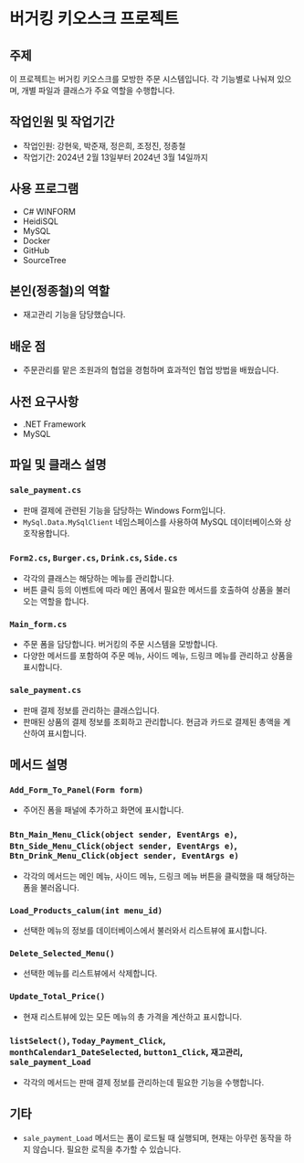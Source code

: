 # 버거킹 키오스크 프로젝트

## 주제
이 프로젝트는 버거킹 키오스크를 모방한 주문 시스템입니다. 각 기능별로 나눠져 있으며, 개별 파일과 클래스가 주요 역할을 수행합니다.

## 작업인원 및 작업기간
- 작업인원: 강현욱, 박준재, 정은희, 조정진, 정종철
- 작업기간: 2024년 2월 13일부터 2024년 3월 14일까지

## 사용 프로그램
- C# WINFORM
- HeidiSQL
- MySQL
- Docker
- GitHub
- SourceTree

## 본인(정종철)의 역할
- 재고관리 기능을 담당했습니다.

## 배운 점
- 주문관리를 맡은 조원과의 협업을 경험하며 효과적인 협업 방법을 배웠습니다.

## 사전 요구사항
- .NET Framework
- MySQL

## 파일 및 클래스 설명

### `sale_payment.cs`
- 판매 결제에 관련된 기능을 담당하는 Windows Form입니다.
- `MySql.Data.MySqlClient` 네임스페이스를 사용하여 MySQL 데이터베이스와 상호작용합니다.

### `Form2.cs`, `Burger.cs`, `Drink.cs`, `Side.cs`
- 각각의 클래스는 해당하는 메뉴를 관리합니다.
- 버튼 클릭 등의 이벤트에 따라 메인 폼에서 필요한 메서드를 호출하여 상품을 불러오는 역할을 합니다.

### `Main_form.cs`
- 주문 폼을 담당합니다. 버거킹의 주문 시스템을 모방합니다.
- 다양한 메서드를 포함하여 주문 메뉴, 사이드 메뉴, 드링크 메뉴를 관리하고 상품을 표시합니다.

### `sale_payment.cs`
- 판매 결제 정보를 관리하는 클래스입니다.
- 판매된 상품의 결제 정보를 조회하고 관리합니다. 현금과 카드로 결제된 총액을 계산하여 표시합니다.

## 메서드 설명

### `Add_Form_To_Panel(Form form)`
- 주어진 폼을 패널에 추가하고 화면에 표시합니다.

### `Btn_Main_Menu_Click(object sender, EventArgs e)`, `Btn_Side_Menu_Click(object sender, EventArgs e)`, `Btn_Drink_Menu_Click(object sender, EventArgs e)`
- 각각의 메서드는 메인 메뉴, 사이드 메뉴, 드링크 메뉴 버튼을 클릭했을 때 해당하는 폼을 불러옵니다.

### `Load_Products_calum(int menu_id)`
- 선택한 메뉴의 정보를 데이터베이스에서 불러와서 리스트뷰에 표시합니다.

### `Delete_Selected_Menu()`
- 선택한 메뉴를 리스트뷰에서 삭제합니다.

### `Update_Total_Price()`
- 현재 리스트뷰에 있는 모든 메뉴의 총 가격을 계산하고 표시합니다.

### `listSelect()`, `Today_Payment_Click`, `monthCalendar1_DateSelected`, `button1_Click`, `재고관리`, `sale_payment_Load`
- 각각의 메서드는 판매 결제 정보를 관리하는데 필요한 기능을 수행합니다.

## 기타
- `sale_payment_Load` 메서드는 폼이 로드될 때 실행되며, 현재는 아무런 동작을 하지 않습니다. 필요한 로직을 추가할 수 있습니다.

